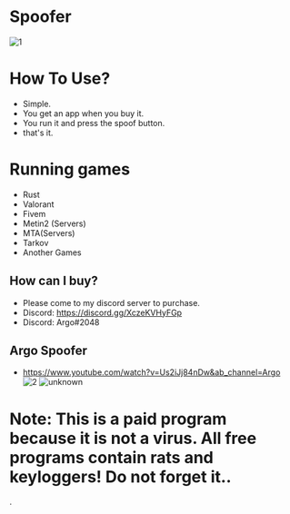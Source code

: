 # Spoofer
![1](https://user-images.githubusercontent.com/113839299/190916497-a44e0463-291e-4d9b-8618-91e05b415de5.png)
# How To Use?
- Simple. 
- You get an app when you buy it.
- You run it and press the spoof button.
- that's it.
# Running games
 - Rust
- Valorant
- Fivem
- Metin2 (Servers)
- MTA(Servers)
- Tarkov
- Another Games
## How can I buy?
- Please come to my discord server to purchase.
- Discord: https://discord.gg/XczeKVHyFGp
- Discord: Argo#2048
## Argo Spoofer 
- https://www.youtube.com/watch?v=Us2iJj84nDw&ab_channel=Argo
![2](https://user-images.githubusercontent.com/113839299/190916793-957e24ad-f923-4779-8b5e-7654e4bbe888.png)
![unknown](https://user-images.githubusercontent.com/113839299/190916806-b51501e6-20e0-4484-b219-68ee15c2019f.png)

# Note: This is a paid program because it is not a virus. All free programs contain rats and keyloggers! Do not forget it..
.
